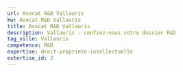 ```yaml
---
url: Avocat R&D Vallauris
kw: Avocat R&D Vallauris
title: Avocat R&D Vallauris
description: Vallauris - confiez-nous votre dossier R&D
tag_ville: Vallauris
competence: R&D
expertise: droit-propriete-intellectuelle
extertise_id: 2
---
```

